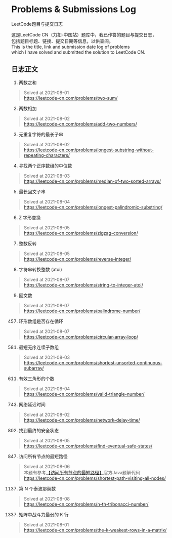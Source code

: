 # Problems & Submissions Log

LeetCode题目与提交日志

这是LeetCode CN（力扣-中国站）题库中，我已作答的题目与提交日志，  
包括题目标题、链接、提交日期等信息，以供查阅。  
This is the title, link and submission date log of problems  
which I have solved and submitted the solution to LeetCode CN.

## 日志正文

1. 两数之和

> Solved at 2021-08-01  
> https://leetcode-cn.com/problems/two-sum/

2. 两数相加

> Solved at 2021-08-02  
> https://leetcode-cn.com/problems/add-two-numbers/

3. 无重复字符的最长子串

> Solved at 2021-08-02  
> https://leetcode-cn.com/problems/longest-substring-without-repeating-characters/

4. 寻找两个正序数组的中位数

> Solved at 2021-08-03  
> https://leetcode-cn.com/problems/median-of-two-sorted-arrays/

5. 最长回文子串

> Solved at 2021-08-04  
> https://leetcode-cn.com/problems/longest-palindromic-substring/

6. Z 字形变换

> Solved at 2021-08-05  
> https://leetcode-cn.com/problems/zigzag-conversion/

7. 整数反转

> Solved at 2021-08-05  
> https://leetcode-cn.com/problems/reverse-integer/

8. 字符串转换整数 (atoi)

> Solved at 2021-08-07  
> https://leetcode-cn.com/problems/string-to-integer-atoi/

9. 回文数

> Solved at 2021-08-07  
> https://leetcode-cn.com/problems/palindrome-number/

457. 环形数组是否存在循环

> Solved at 2021-08-07  
> https://leetcode-cn.com/problems/circular-array-loop/

581. 最短无序连续子数组

> Solved at 2021-08-03  
> https://leetcode-cn.com/problems/shortest-unsorted-continuous-subarray/

611. 有效三角形的个数

> Solved at 2021-08-04  
> https://leetcode-cn.com/problems/valid-triangle-number/

743. 网络延迟时间

> Solved at 2021-08-02  
> https://leetcode-cn.com/problems/network-delay-time/

802. 找到最终的安全状态

> Solved at 2021-08-05  
> https://leetcode-cn.com/problems/find-eventual-safe-states/

847. 访问所有节点的最短路径

> Solved at 2021-08-06  
> 本题有参考[【访问所有节点的最短路径】][847]官方Java题解代码  
> https://leetcode-cn.com/problems/shortest-path-visiting-all-nodes/

1137. 第 N 个泰波那契数

> Solved at 2021-08-08  
> https://leetcode-cn.com/problems/n-th-tribonacci-number/

1337. 矩阵中战斗力最弱的 K 行

> Solved at 2021-08-01  
> https://leetcode-cn.com/problems/the-k-weakest-rows-in-a-matrix/


[847]: https://leetcode-cn.com/problems/shortest-path-visiting-all-nodes/solution/fang-wen-suo-you-jie-dian-de-zui-duan-lu-mqc2/